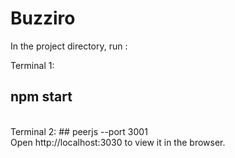 # Buzziro

In the project directory, run :

Terminal 1:
  ## npm start  

<br>
Terminal 2:
  ## peerjs --port 3001    


<br>
Open http://localhost:3030 to view it in the browser.
